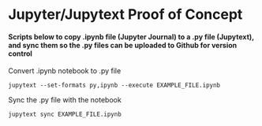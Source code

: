 # Jupyter/Jupytext Proof of Concept

#### Scripts below to copy .ipynb file (Jupyter Journal) to a .py file (Jupytext), and sync them so the .py files can be uploaded to Github for version control

Convert .ipynb notebook to .py file
```
jupytext --set-formats py,ipynb --execute EXAMPLE_FILE.ipynb
```

Sync the .py file with the notebook
```
jupytext sync EXAMPLE_FILE.ipynb
```

